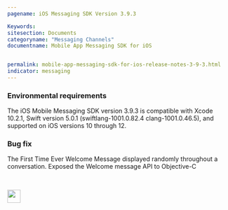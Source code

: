 ```yaml
---
pagename: iOS Messaging SDK Version 3.9.3

Keywords:
sitesection: Documents
categoryname: "Messaging Channels"
documentname: Mobile App Messaging SDK for iOS


permalink: mobile-app-messaging-sdk-for-ios-release-notes-3-9-3.html
indicator: messaging
---
```


### Environmental requirements
The iOS Mobile Messaging SDK version 3.9.3 is compatible with Xcode 10.2.1, Swift version 5.0.1 (swiftlang-1001.0.82.4 clang-1001.0.46.5), and supported on iOS versions 10 through 12.

### Bug fix
The First Time Ever Welcome Message displayed randomly throughout a conversation.  Exposed the Welcome message API to Objective-C



<br> 
<p style="text-align: left">
<a href="mobile-app-messaging-sdk-for-android-all-release-notes.html" center><img src="../img/back-to-all-release-notes.png" style="height: 30px; width: auto;"></a></p>
